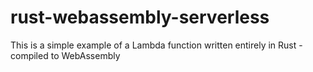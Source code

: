 # rust-webassembly-serverless

This is a simple example of a Lambda function written entirely in Rust - compiled to WebAssembly
